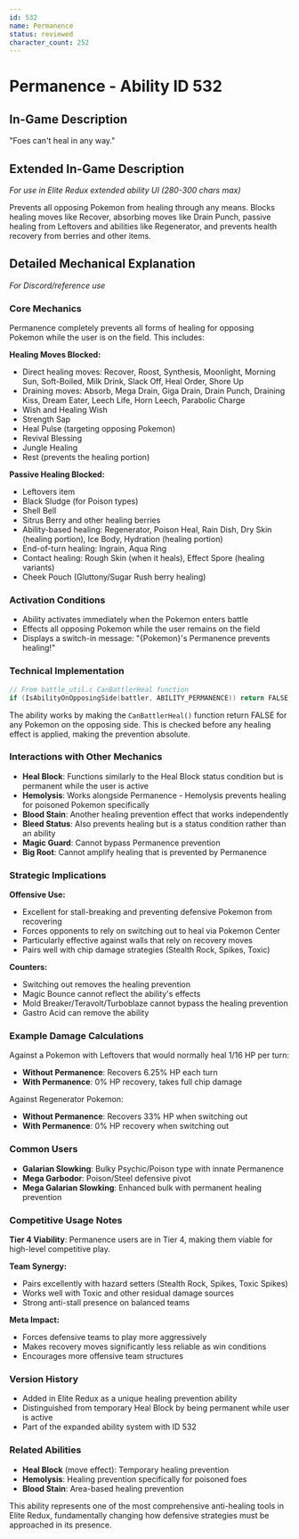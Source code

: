 ```yaml
---
id: 532
name: Permanence
status: reviewed
character_count: 252
---
```


# Permanence - Ability ID 532

## In-Game Description
"Foes can't heal in any way."

## Extended In-Game Description
*For use in Elite Redux extended ability UI (280-300 chars max)*

Prevents all opposing Pokemon from healing through any means. Blocks healing moves like Recover, absorbing moves like Drain Punch, passive healing from Leftovers and abilities like Regenerator, and prevents health recovery from berries and other items.

## Detailed Mechanical Explanation
*For Discord/reference use*

### Core Mechanics
Permanence completely prevents all forms of healing for opposing Pokemon while the user is on the field. This includes:

**Healing Moves Blocked:**
- Direct healing moves: Recover, Roost, Synthesis, Moonlight, Morning Sun, Soft-Boiled, Milk Drink, Slack Off, Heal Order, Shore Up
- Draining moves: Absorb, Mega Drain, Giga Drain, Drain Punch, Draining Kiss, Dream Eater, Leech Life, Horn Leech, Parabolic Charge
- Wish and Healing Wish
- Strength Sap
- Heal Pulse (targeting opposing Pokemon)
- Revival Blessing
- Jungle Healing
- Rest (prevents the healing portion)

**Passive Healing Blocked:**
- Leftovers item
- Black Sludge (for Poison types)
- Shell Bell
- Sitrus Berry and other healing berries
- Ability-based healing: Regenerator, Poison Heal, Rain Dish, Dry Skin (healing portion), Ice Body, Hydration (healing portion)
- End-of-turn healing: Ingrain, Aqua Ring
- Contact healing: Rough Skin (when it heals), Effect Spore (healing variants)
- Cheek Pouch (Gluttony/Sugar Rush berry healing)

### Activation Conditions
- Ability activates immediately when the Pokemon enters battle
- Effects all opposing Pokemon while the user remains on the field
- Displays a switch-in message: "{Pokemon}'s Permanence prevents healing!"

### Technical Implementation
```c
// From battle_util.c CanBattlerHeal function
if (IsAbilityOnOpposingSide(battler, ABILITY_PERMANENCE)) return FALSE;
```

The ability works by making the `CanBattlerHeal()` function return FALSE for any Pokemon on the opposing side. This is checked before any healing effect is applied, making the prevention absolute.

### Interactions with Other Mechanics
- **Heal Block**: Functions similarly to the Heal Block status condition but is permanent while the user is active
- **Hemolysis**: Works alongside Permanence - Hemolysis prevents healing for poisoned Pokemon specifically
- **Blood Stain**: Another healing prevention effect that works independently
- **Bleed Status**: Also prevents healing but is a status condition rather than an ability
- **Magic Guard**: Cannot bypass Permanence prevention
- **Big Root**: Cannot amplify healing that is prevented by Permanence

### Strategic Implications
**Offensive Use:**
- Excellent for stall-breaking and preventing defensive Pokemon from recovering
- Forces opponents to rely on switching out to heal via Pokemon Center
- Particularly effective against walls that rely on recovery moves
- Pairs well with chip damage strategies (Stealth Rock, Spikes, Toxic)

**Counters:**
- Switching out removes the healing prevention
- Magic Bounce cannot reflect the ability's effects
- Mold Breaker/Teravolt/Turboblaze cannot bypass the healing prevention
- Gastro Acid can remove the ability

### Example Damage Calculations
Against a Pokemon with Leftovers that would normally heal 1/16 HP per turn:
- **Without Permanence**: Recovers 6.25% HP each turn
- **With Permanence**: 0% HP recovery, takes full chip damage

Against Regenerator Pokemon:
- **Without Permanence**: Recovers 33% HP when switching out
- **With Permanence**: 0% HP recovery when switching out

### Common Users
- **Galarian Slowking**: Bulky Psychic/Poison type with innate Permanence
- **Mega Garbodor**: Poison/Steel defensive pivot
- **Mega Galarian Slowking**: Enhanced bulk with permanent healing prevention

### Competitive Usage Notes
**Tier 4 Viability**: Permanence users are in Tier 4, making them viable for high-level competitive play.

**Team Synergy:**
- Pairs excellently with hazard setters (Stealth Rock, Spikes, Toxic Spikes)
- Works well with Toxic and other residual damage sources
- Strong anti-stall presence on balanced teams

**Meta Impact:**
- Forces defensive teams to play more aggressively
- Makes recovery moves significantly less reliable as win conditions
- Encourages more offensive team structures

### Version History
- Added in Elite Redux as a unique healing prevention ability
- Distinguished from temporary Heal Block by being permanent while user is active
- Part of the expanded ability system with ID 532

### Related Abilities
- **Heal Block** (move effect): Temporary healing prevention
- **Hemolysis**: Healing prevention specifically for poisoned foes
- **Blood Stain**: Area-based healing prevention

This ability represents one of the most comprehensive anti-healing tools in Elite Redux, fundamentally changing how defensive strategies must be approached in its presence.